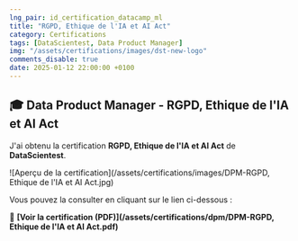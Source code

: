 ```yaml
---
lng_pair: id_certification_datacamp_ml
title: "RGPD, Ethique de l'IA et AI Act"
category: Certifications
tags: [DataScientest, Data Product Manager]
img: "/assets/certifications/images/dst-new-logo"
comments_disable: true
date: 2025-01-12 22:00:00 +0100
---
```


## 🎓 Data Product Manager - RGPD, Ethique de l'IA et AI Act

J'ai obtenu la certification **RGPD, Ethique de l'IA et AI Act** de **DataScientest**.

![Aperçu de la certification](/assets/certifications/images/DPM-RGPD, Ethique de l'IA et AI Act.jpg)  

Vous pouvez la consulter en cliquant sur le lien ci-dessous :

📜 **[Voir la certification (PDF)](/assets/certifications/dpm/DPM-RGPD, Ethique de l'IA et AI Act.pdf)** 
